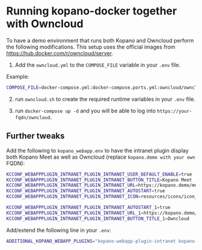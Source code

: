 # Running kopano-docker together with Owncloud

To have a demo environment that runs both Kopano and Owncloud perform the following modifications. This setup uses the official images from https://hub.docker.com/r/owncloud/server.

1. Add the `owncloud.yml` to the `COMPOSE_FILE` variable in your `.env` file.

Example:

```bash
COMPOSE_FILE=docker-compose.yml:docker-compose.ports.yml:owncloud/owncloud.yml
```

2. run `owncloud.sh` to create the required runtime variables in your `.env` file.

3. run `docker-compose up -d` and you will be able to log into `https://your-fqdn/owncloud`.

## Further tweaks

Add the following to `kopano_webapp.env` to have the intranet plugin display both Kopano Meet as well as Owncloud (replace `kopano.demo with your own` FQDN):

```bash
KCCONF_WEBAPPPLUGIN_INTRANET_PLUGIN_INTRANET_USER_DEFAULT_ENABLE=true
KCCONF_WEBAPPPLUGIN_INTRANET_PLUGIN_INTRANET_BUTTON_TITLE=Kopano Meet
KCCONF_WEBAPPPLUGIN_INTRANET_PLUGIN_INTRANET_URL=https://kopano.demo/meet/
KCCONF_WEBAPPPLUGIN_INTRANET_PLUGIN_INTRANET_AUTOSTART=true
KCCONF_WEBAPPPLUGIN_INTRANET_PLUGIN_INTRANET_ICON=resources/icons/icon_default.png

KCCONF_WEBAPPPLUGIN_INTRANET_PLUGIN_INTRANET_AUTOSTART_1=true
KCCONF_WEBAPPPLUGIN_INTRANET_PLUGIN_INTRANET_URL_1=https://kopano.demo/owncloud/
KCCONF_WEBAPPPLUGIN_INTRANET_PLUGIN_INTRANET_BUTTON_TITLE_1=Owncloud
```

Add/extend the following line in your `.env`:

```bash
ADDITIONAL_KOPANO_WEBAPP_PLUGINS="kopano-webapp-plugin-intranet kopano-webapp-plugin-files kopano-webapp-plugin-filesbackend-owncloud"
```
